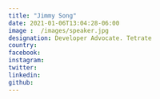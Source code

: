 ```yaml
---
title: "Jimmy Song"
date: 2021-01-06T13:04:28-06:00
image :  /images/speaker.jpg
designation: Developer Advocate. Tetrate
country: 
facebook: 
instagram: 
twitter: 
linkedin:
github: 
---
```



